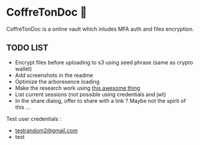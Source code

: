 # CoffreTonDoc 🔐

CoffreTonDoc is a online vault which inludes MFA auth and files encryption.

## TODO LIST

-   Encrypt files before uploading to s3 using seed phrase (same as crypto wallet)
-   Add screenshots in the readme
-   Optimize the arboresence loading
-   Make the research work using [this awesome thing](https://github.com/tantaraio/voy)
-   List current sessions (not possible using credentials and jwt)
-   In the share dialog, offer to share with a link ? Maybe not the spirit of this ...

Test user credentials :

-   testrandom2@gmail.com
-   test
